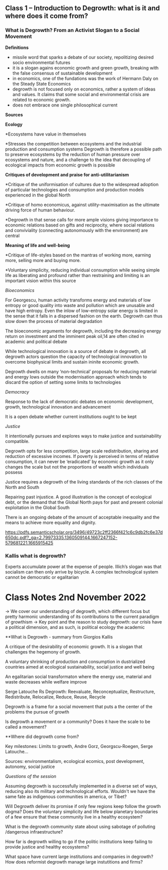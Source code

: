## Class 1 – Introduction to Degrowth: what is it and where does it come from?

### What is Degrowth? From an Activist Slogan to a Social Movement

**Definitions**

* missile word that sparks a debate of our society, repolitizing desired socio environmental futures
* it is a slogan agains economic growth and green growth, breaking with the false consensus of sustainable development
* in economics, one of the fundations was the work of Hermann Daly on the Steady State Economics
* degrowth is not focused only on economics, rather a system of ideas and values. It claims that some social and environmental crisis are related to economic growth.
* does not embrace one single philosophical current

**Sources**


**Ecology**

*Ecosystems have value in themselves

*Stresses the competition between ecosystems and the industrial production and consumption systems
Degrowth is therefore a possible path to preserve ecosystems by the reduction of human pressure over ecosystems and
nature, and a challenge to the idea that decoupling of ecological impacts from economic growth is possible



**Critiques of development and praise for anti-utilitarianism**

*Critique of the uniformisation of cultures due to the widespread adoption of particular technologies and consumption and production models experienced in the global North

*Critique of homo economicus, against utility-maximisation as the ultimate driving force of human behaviour.

*Degrowth in that sense calls for more ample visions giving importance to economic relations based on gifts and reciprocity, where social relations and conviviality (connecting autonomously with the environment) are central

**Meaning of life and well-being**

*Critique of life-styles based on the mantras of working more, earning more, selling more and buying more.

*Voluntary simplicity, reducing individual consumption while seeing simple life as liberating and profound rather than restraining and limiting is an important vision within this source

*Bioeconomics*

For Georgescu, human activity transforms energy and materials of low entropy or good quality into waste and pollution which are unusable and have
high entropy. Even the inlow of low-entropy solar energy is limited in the
sense that it falls in a dispersed fashion on the earth. Degrowth can thus slow
down the process of material degradation

The bioeconomic arguments for degrowth, including the decreasing energy
return on investment and the imminent peak oil,14 are often cited in academic
and political debate

While technological innovation is a source of debate in
degrowth, all degrowth actors question the capacity of technological innovation to overcome biophysical limits and sustain ininite economic growth.

Degrowth dwells on many ‘non-technical’
proposals for reducing material and energy lows outside the modernisation approach which tends to discard the option of setting some limits to technologies

*Democracy*

Response to the lack of democratic debates on economic development, growth, technological innovation and advancement

It is a open debate whether current institutions ought to be kept

*Justice*

It intentionally pursues and explores ways to make justice and sustainability compatible.

Degrowth opts for less competition, large scale redistribution, sharing and reduction of excessive incomes. If poverty is perceived in terms of relative consumption, it can never be ‘eradicated’ by economic growth as it only changes the scale but not the proportions of wealth which individuals possess

Justice requires a degrowth of the living standards of the rich classes of the North and South

Repairing past injustice. A good illustration is the concept of ecological debt, or the demand that the Global North pays for past
and present colonial exploitation in the Global South

There is an ongoing debate of the amount of acceptable inequality and the means to achieve more equality and dignity.


https://pdfs.semanticscholar.org/3496/49723c2ff2366f421c6c9db2fc6e37d650dc.pdf?_ga=2.79973335.1360509144.1667247152-579681221.1665915425

### Kallis what is degrowth?

Experts accumulate power at the expense of
people. Illich’s slogan was that socialism can then only arrive by bicycle. A
complex technological system cannot be democratic or egalitarian

# Class Notes 2nd November 2022
-> We cover our understanding of degrowth, which different focus but pretty harmonic understanding of its contributions to the current paradigm of growthism
-> Key point and the reason to study degrowth: our crisis have a political dimension, and as such, is political ecology the academic 

**What is Degrowth - summary from Giorgios Kallis

A critique of the desirability of economic growth. It is a slogan that challenges the hegemony of growth.

A voluntary shrinking of production and consumption in dustrialized countries aimed at ecological sustainability, social justice and well being

An egalitarian social transformaton where the energy use, material and waste decreases while welfare improve

Serge Latouche Rs Degrowth: Reevaluate, Reconceptualize, Restructure, Redistribute, Relocalize, Reduce, Reuse, Recycle

Degrowth is a frame for a social movement that puts a the center of the problems the pursue of growth

Is degrowth a movement or a community? Does it have the scale to be called a movement? 


**Where did degrowth come from?

Key milestones: Limits to growth, Andre Gorz, Georgscu-Roegen, Serge Latouche...

Sources:  environmentalism, ecological ecomics, post development, autonomy, social justice


*Questions of the session*

Assuming degrowth is successfully implemented in a diverse set of ways, reducing also its military and technological efforts. Wouldn't we have the same fate as  indigenous communities in america, or Tibet?

Will Degrowth deliver its promise if only few regions keep follow the growth dogma? Does the voluntary simplicity and life below planetary boundaries of a few ensure that these community live in a healthy ecosystem? 

What is the degrowth community state about using sabotage of polluting /dangerous infraestructure? 

How far is degrowth willing to go if the politic institutions keep failing to provide justice and healthy ecosystems?

What space have current large institutions and companies in degrowth? How does reformist degrowth manage large instutitions and firms?











